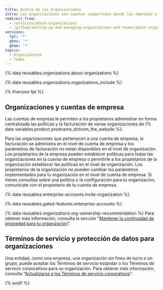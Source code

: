 ```yaml
---
title: Acerca de las organizaciones
intro: Las organizaciones son cuentas compartidas donde las empresas y los proyectos de código abierto pueden colaborar en muchos proyectos a la vez. Los propietarios y los administradores pueden administrar el acceso de los miembros a los datos y los proyectos de la organización con características administrativas y de seguridad sofisticadas.
redirect_from:
  - /articles/about-organizations
  - /github/setting-up-and-managing-organizations-and-teams/about-organizations
versions:
  fpt: '*'
  ghes: '*'
  ghae: '*'
topics:
  - Organizations
  - Teams
---
```


{% data reusables.organizations.about-organizations %}

{% data reusables.organizations.organizations_include %}

{% ifversion fpt %}
## Organizaciones y cuentas de empresa

Las cuentas de empresa le permiten a los propietarios administrar en forma centralizada las políticas y la facturación de varias organizaciones de {% data variables.product.prodname_dotcom_the_website %}.

Para las organizaciones que pertenecen a una cuenta de empresa, la facturación se administra en el nivel de cuenta de empresa y los parámetros de facturación no están disponibles en el nivel de organización. Los propietarios de la empresa pueden establecer políticas para todas las organizaciones en la cuenta de empresa o permitirle a los propietarios de la organización establecer las políticas en el nivel de organización. Los propietarios de la organización no pueden cambiar los parámetros implementados para tu organización en el nivel de cuenta de empresa. Si tienes consultas sobre una política o la configuración para tu organización, comunícate con el propietario de tu cuenta de empresa.

{% data reusables.enterprise-accounts.invite-organization %}

{% data reusables.gated-features.enterprise-accounts %}

{% data reusables.organizations.org-ownership-recommendation %} Para obtener más información, consulta la sección "[Mantener la continuidad de propiedad para tu organización](/organizations/managing-peoples-access-to-your-organization-with-roles/maintaining-ownership-continuity-for-your-organization)".

## Términos de servicio y protección de datos para organizaciones

Una entidad, como una empresa, una organización sin fines de lucro o un grupo, puede aceptar los Términos de servicio estándar o los Términos de servicio corporativos para su organización. Para obtener más información, consulta "[Actualizarse a los Términos de servicio corporativos](/articles/upgrading-to-the-corporate-terms-of-service)".

{% endif %}
